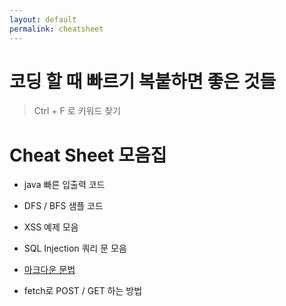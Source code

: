 ```yaml
---
layout: default
permalink: cheatsheet
---
```


# 코딩 할 때 빠르기 복붙하면 좋은 것들

> Ctrl + F 로 키워드 찾기

# Cheat Sheet 모음집

- java 빠른 입출력 코드
<script src="https://gist.github.com/Seo-Faper/abf0f37976d63e743e6616b6afe47da7.js"></script>
- DFS / BFS 샘플 코드

- XSS 예제 모음

- SQL Injection 쿼리 문 모음

- [마크다운 문법](<http://gjchoi.github.io/env/Kramdown(%EB%A7%88%ED%81%AC%EB%8B%A4%EC%9A%B4)-%EC%82%AC%EC%9A%A9%EB%B2%95/>)

- fetch로 POST / GET 하는 방법
